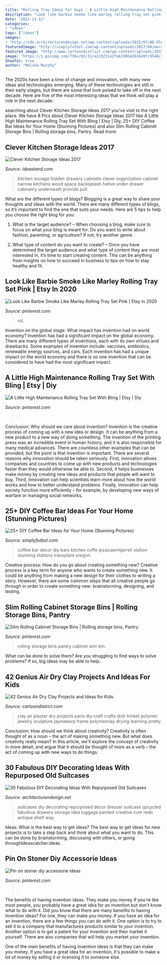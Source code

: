 ```yaml
---
title: "Rolling Tray Ideas For Guys - A Little High Maintenance Rolling Tray Set With Bling"
description: "Look like barbie smoke like marley rolling tray set pink"
date: "2022-11-11"
categories:
- "ideas"
tags: ["ideas"]
images:
- "http://cdn.architecturendesign.net/wp-content/uploads/2015/07/AD-Old-Suitcases-Decor-7.jpg"
featuredImage: "http://simplyfutbol.com/wp-content/uploads/2017/04/word-image.jpeg"
featured_image: "http://www.cartoondistrict.com/wp-content/uploads/2017/07/Air-Dry-Clay-Projects-and-Ideas-for-Kids9.jpg"
image: "https://i.pinimg.com/736x/02/31/e2/0231e2fa6190b4201649fc9548c19877.jpg"
ShowToc: true
author: "Malika Murphy"
---
```



The 2020s have been a time of change and innovation, with many new ideas and technologies emerging. Many of these technologies are still in their early stages, but there are some that look poised to take off in the next decade. Here are five of the most interesting ideas that we think will play a role in the next decade:

	

		
searching about Clever Kitchen Storage Ideas 2017 you've visit to the right place. We have 8 Pics about Clever Kitchen Storage Ideas 2017 like A Little High Maintenance Rolling Tray Set With Bling | Etsy | Diy, 25+ DIY Coffee Bar Ideas for Your Home (Stunning Pictures) and also Slim Rolling Cabinet Storage Bins | Rolling storage bins, Pantry. Read more:
		
    
## Clever Kitchen Storage Ideas 2017

<img loading=lazy src="http://ideastand.com/wp-content/uploads/2015/02/kitchen-storage-ideas/5-kitchen-storage-ideas.jpg" onerror="this.onerror=null;this.src='https://tse4.mm.bing.net/th?id=OIP.EfZPGvVsw_iycvKOKNfK6gHaMx&amp;pid=15.1';" alt="Clever Kitchen Storage Ideas 2017">

_Source: ideastand.com_

>kitchen storage hidden drawers cabinets clever organization cabinet narrow kitchens wood space backsplash hative under drawer cabinetry underneath provide pull. 

	

What are the different types of blogs?
Blogging is a great way to share your thoughts and ideas with the world. There are many different types of blogs, so it’s important to find the one that suits your needs. Here are 5 tips to help you choose the right blog for you: 
1. What is the target audience? – When choosing a blog, make sure to focus on what your blog is meant for. Do you want to write about fashion, parenting, or agriculture? If not, try another genre. 

2. What type of content do you want to create? – Once you have determined the target audience and what type of content they are most interested in, it’s time to start creating content. This can be anything from insights on how to succeed in business to tips on how to stay healthy and fit. 


    
## Look Like Barbie Smoke Like Marley Rolling Tray Set Pink | Etsy In 2020

<img loading=lazy src="https://i.pinimg.com/736x/5d/91/df/5d91df9994cf4de0ddbb9e3e1fdab848.jpg" onerror="this.onerror=null;this.src='https://tse1.mm.bing.net/th?id=OIP.NZy9fZi8mbude_2TW3FAVgHaJ3&amp;pid=15.1';" alt="Look Like Barbie Smoke Like Marley Rolling Tray Set Pink | Etsy in 2020">

_Source: pinterest.com_

>rol. 

	

Invention on the global stage: What impact has invention had on world economy?
Invention has had a significant impact on the global economy. There are many different types of inventions, each with its own virtues and drawbacks. Some examples of invention include: vaccines, antibiotics, renewable energy sources, and cars. Each invention has had a unique impact on the world economy and there is no one invention that can be considered to have had the most significant impact.

    
## A Little High Maintenance Rolling Tray Set With Bling | Etsy | Diy

<img loading=lazy src="https://i.pinimg.com/736x/9e/77/5d/9e775df2a0d81a56bb888d331140a210.jpg" onerror="this.onerror=null;this.src='https://tse4.mm.bing.net/th?id=OIP.1fZDKeF96vlpmDWO84F_nwHaFj&amp;pid=15.1';" alt="A Little High Maintenance Rolling Tray Set With Bling | Etsy | Diy">

_Source: pinterest.com_

>. 

	

Conclusion: Why should we care about invention?
Invention is the creative process of coming up with a new idea or design. It can be anything from a new product to a new way of doing something. The invention of the printing press was an incredible event in human history, and it is also responsible for many medical advances. There are countless other examples that can be provided, but the point is that invention is important.
There are several reasons why innovation should be taken seriously. First, innovation allows companies and countries to come up with new products and technologies faster than they would otherwise be able to. Second, it helps businesses make money by creating new ideas and products that people will want to buy. Third, innovation can help scientists learn more about how the world works and how to better understand problems. Finally, innovation can help society function more efficiently – for example, by developing new ways of warfare or managing social networks.

    
## 25+ DIY Coffee Bar Ideas For Your Home (Stunning Pictures)

<img loading=lazy src="http://simplyfutbol.com/wp-content/uploads/2017/04/word-image.jpeg" onerror="this.onerror=null;this.src='https://tse4.mm.bing.net/th?id=OIP.wdmOrMZrixDYhsxGaRL5lAHaLH&amp;pid=15.1';" alt="25+ DIY Coffee Bar Ideas for Your Home (Stunning Pictures)">

_Source: simplyfutbol.com_

>coffee bar decor diy bars kitchen coffe jessicaerinjarrell station stunning stations transplant oregon. 

	

Creative process: How do you go about creating something new?
Creative process is a key term for anyone who wants to create something new. It could be anything from making a new design for their clothes to writing a story. However, there are some common steps that all creative people go through in order to create something new: brainstorming, designing, and testing.

    
## Slim Rolling Cabinet Storage Bins | Rolling Storage Bins, Pantry

<img loading=lazy src="https://i.pinimg.com/736x/ef/de/62/efde623ce9841e85236fe3d116b49693.jpg" onerror="this.onerror=null;this.src='https://tse1.mm.bing.net/th?id=OIP.G8kDMnPHgm8Fj5dzYm8WuwHaJ4&amp;pid=15.1';" alt="Slim Rolling Cabinet Storage Bins | Rolling storage bins, Pantry">

_Source: pinterest.com_

>rolling storage bins pantry cabinet slim bin. 

	

What can be done to solve them?
Are you struggling to find ways to solve problems? If so, big ideas may be able to help.

    
## 42 Genius Air Dry Clay Projects And Ideas For Kids

<img loading=lazy src="http://www.cartoondistrict.com/wp-content/uploads/2017/07/Air-Dry-Clay-Projects-and-Ideas-for-Kids9.jpg" onerror="this.onerror=null;this.src='https://tse2.mm.bing.net/th?id=OIP.J9hFnTFlmEWsXkf1lxNrTgHaWO&amp;pid=15.1';" alt="42 Genius Air Dry Clay Projects and Ideas for Kids">

_Source: cartoondistrict.com_

>clay air plaster dry projects paris diy craft crafts dish trinket polymer jewelry sculpture jaymeesrp frame polymerclay drying learning pretty. 

	

Conclusion: How should we think about creativity?
Creativity is often thought of as a noun – the act of making something new. But what does creativity really mean? In this article, we'll explore the concept of creativity in more detail, and argue that it should be thought of more as a verb – the act of coming up with new ways to do things.

    
## 30 Fabulous DIY Decorating Ideas With Repurposed Old Suitcases

<img loading=lazy src="http://cdn.architecturendesign.net/wp-content/uploads/2015/07/AD-Old-Suitcases-Decor-7.jpg" onerror="this.onerror=null;this.src='https://tse1.mm.bing.net/th?id=OIP.5C3Ih4ROEqzDswQ0sAqy_wHaJ4&amp;pid=15.1';" alt="30 Fabulous DIY Decorating Ideas With Repurposed Old Suitcases">

_Source: architecturendesign.net_

>suitcases diy decorating repurposed decor dresser suitcase upcycled fabulous drawers storage idea luggage painted creative cute redo antique shelf way. 

	

Ideas: What is the best way to get ideas?
The best way to get ideas for new projects is to take a step back and think about what you want to do. This can be done by brainstorming, discussing with others, or going throughIdeascatcher.ideas.

    
## Pin On Stoner Diy Accessorie Ideas

<img loading=lazy src="https://i.pinimg.com/736x/02/31/e2/0231e2fa6190b4201649fc9548c19877.jpg" onerror="this.onerror=null;this.src='https://tse4.mm.bing.net/th?id=OIP.s5-3JxnBirTsBHt7NNsG0QHaHV&amp;pid=15.1';" alt="Pin on stoner diy accessorie ideas">

_Source: pinterest.com_

>. 

	

The benefits of having invention ideas: They make you money
If you're like most people, you probably have a great idea for an invention but don't know what to do with it. Did you know that there are many benefits to having invention ideas? For one, they can make you money.
If you have an idea for an invention, there are a few things you can do with it. One option is to try to sell it to a company that manufactures products similar to your invention. Another option is to get a patent for your invention and then market it yourself. There are also companies that will help you market your invention.

One of the main benefits of having invention ideas is that they can make you money. If you have a great idea for an invention, it's possible to make a lot of money by selling it or licensing it to someone else.

